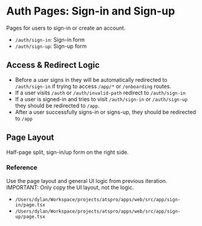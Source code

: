 # Auth Pages: Sign-in and Sign-up

Pages for users to sign-in or create an account.

- `/auth/sign-in`: Sign-in form
- `/auth/sign-up`: Sign-up form

## Access & Redirect Logic

- Before a user signs in they will be automatically redirected to `/auth/sign-in` if trying to access `/app/*` or `/onboarding` routes.
- If a user visits `/auth` or `/auth/invalid-path` redirect to `/auth/sign-in`
- If a user is signed-in and tries to visit `/auth/sign-in` or `/auth/sign-up` they should be redirected to `/app`.
- After a user successfully signs-in or signs-up, they should be redirected to `/app`

## Page Layout

Half-page split, sign-in/up form on the right side.

### Reference

Use the page layout and general UI logic from previous iteration. IMPORTANT: Only copy the UI layout, not the logic.

- `/Users/dylan/Workspace/projects/atspro/apps/web/src/app/sign-in/page.tsx`
- `/Users/dylan/Workspace/projects/atspro/apps/web/src/app/sign-up/page.tsx`
